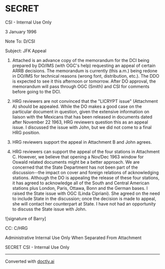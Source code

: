# SECRET
CSI - Internal Use Only

3 January 1996

Note To: D/CSI

Subject: JFK Appeal

1. Attached is an advance copy of the memorandum for the DCI being prepared by DO/IMS (with OGC's help) requesting an appeal of certain ARRB decisions. The memorandum is currently (this a.m.) being redone in DO/IMS for technical reasons (wrong font, distribution, etc.). The DDO is expected to see it this afternoon or tomorrow. After DO approval, the memorandum will pass through OGC (Smith) and CSI for comments before going to the DCI.

2. HRG reviewers are not convinced that the "LICRYPT issue" (Attachment A) should be appealed. While the DO makes a good case on the particular document in question, given the extensive information on liaison with the Mexicans that has been released in documents dated after November 22 1963, HRG reviewers question this as an appeal issue. I discussed the issue with John, but we did not come to a final HRG position.

3. HRG reviewers support the appeal in Attachment B and John agrees.

4. HRG reviewers can support the appeal of the four stations in Attachment C. However, we believe that opening a Nov/Dec 1963 window for Oswald related documents might be a better approach. We are concerned that the State Department has not been part of the discussion--the impact on cover and foreign relations of acknowledging stations. Although the DO is appealing the release of these four stations, it has agreed to acknowledge all of the South and Central American stations plus London, Paris, Ottawa, Bonn and the German bases. I raised the State issue with OGC (Linda Cipriani). She agreed on the need to include State in the discussion; once the decision is made to appeal, she will contact her counterpart at State. I have not had an opportunity to discuss the State issue with John.

![signature of Barry]

CC: C/HRG

Administrative Internal Use Only
When Separated From Attachment

SECRET
CSI - Internal Use Only


---
Converted with [doctly.ai](https://doctly.ai)